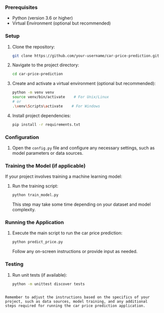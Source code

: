### Prerequisites

- Python (version 3.6 or higher)
- Virtual Environment (optional but recommended)

### Setup

1. Clone the repository:

   ```bash
   git clone https://github.com/your-username/car-price-prediction.git
   ```

2. Navigate to the project directory:

   ```bash
   cd car-price-prediction
   ```

3. Create and activate a virtual environment (optional but recommended):

   ```bash
   python -m venv venv
   source venv/bin/activate    # For Unix/Linux
   # or
   .\venv\Scripts\activate    # For Windows
   ```

4. Install project dependencies:

   ```bash
   pip install -r requirements.txt
   ```

### Configuration

1. Open the `config.py` file and configure any necessary settings, such as model parameters or data sources.

### Training the Model (if applicable)

If your project involves training a machine learning model:

1. Run the training script:

   ```bash
   python train_model.py
   ```

   This step may take some time depending on your dataset and model complexity.

### Running the Application

1. Execute the main script to run the car price prediction:

   ```bash
   python predict_price.py
   ```

   Follow any on-screen instructions or provide input as needed.

### Testing

1. Run unit tests (if available):

   ```bash
   python -m unittest discover tests
   ```


```

Remember to adjust the instructions based on the specifics of your project, such as data sources, model training, and any additional steps required for running the car price prediction application.
